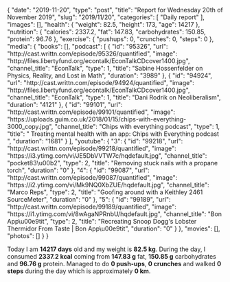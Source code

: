 {
    "date": "2019-11-20",
    "type": "post",
    "title": "Report for Wednesday 20th of November 2019",
    "slug": "2019\/11\/20",
    "categories": [
        "Daily report"
    ],
    "images": [],
    "health": {
        "weight": 82.5,
        "height": 173,
        "age": 14217
    },
    "nutrition": {
        "calories": 2337.2,
        "fat": 147.83,
        "carbohydrates": 150.85,
        "protein": 96.76
    },
    "exercise": {
        "pushups": 0,
        "crunches": 0,
        "steps": 0
    },
    "media": {
        "books": [],
        "podcast": [
            {
                "id": "95326",
                "url": "http:\/\/cast.writtn.com\/episode\/95326\/quantified",
                "image": "http:\/\/files.libertyfund.org\/econtalk\/EconTalkCDcover1400.jpg",
                "channel_title": "EconTalk",
                "type": 1,
                "title": "Sabine Hossenfelder on Physics, Reality, and Lost in Math",
                "duration": "3989"
            },
            {
                "id": "94924",
                "url": "http:\/\/cast.writtn.com\/episode\/94924\/quantified",
                "image": "http:\/\/files.libertyfund.org\/econtalk\/EconTalkCDcover1400.jpg",
                "channel_title": "EconTalk",
                "type": 1,
                "title": "Dani Rodrik on Neoliberalism",
                "duration": "4121"
            },
            {
                "id": "99101",
                "url": "http:\/\/cast.writtn.com\/episode\/99101\/quantified",
                "image": "https:\/\/uploads.guim.co.uk\/2018\/01\/15\/chips-with-everything-3000_copy.jpg",
                "channel_title": "Chips with everything podcast",
                "type": 1,
                "title": " Treating mental health with an app: Chips with Everything podcast ",
                "duration": "1681"
            }
        ],
        "youtube": {
            "3": {
                "id": "99218",
                "url": "http:\/\/cast.writtn.com\/episode\/99218\/quantified",
                "image": "https:\/\/i3.ytimg.com\/vi\/JE5DbVVTW7c\/hqdefault.jpg",
                "channel_title": "pocket83\u00b2",
                "type": 2,
                "title": "Removing stuck nails with a propane torch",
                "duration": "0"
            },
            "4": {
                "id": "99087",
                "url": "http:\/\/cast.writtn.com\/episode\/99087\/quantified",
                "image": "https:\/\/i2.ytimg.com\/vi\/Mk9NQ0XbZUE\/hqdefault.jpg",
                "channel_title": "Marco Reps",
                "type": 2,
                "title": "Goofing around with a Keithley 2461 SourceMeter",
                "duration": "0"
            },
            "5": {
                "id": "99189",
                "url": "http:\/\/cast.writtn.com\/episode\/99189\/quantified",
                "image": "https:\/\/i1.ytimg.com\/vi\/8wAgaNPRnbU\/hqdefault.jpg",
                "channel_title": "Bon App\u00e9tit",
                "type": 2,
                "title": "Recreating Snoop Dogg's Lobster Thermidor From Taste | Bon App\u00e9tit",
                "duration": "0"
            }
        },
        "movies": [],
        "photos": []
    }
}

Today I am <strong>14217 days</strong> old and my weight is <strong>82.5 kg</strong>. During the day, I consumed <strong>2337.2 kcal</strong> coming from <strong>147.83 g</strong> fat, <strong>150.85 g</strong> carbohydrates and <strong>96.76 g</strong> protein. Managed to do <strong>0 push-ups</strong>, <strong>0 crunches</strong> and walked <strong>0 steps</strong> during the day which is approximately <strong>0 km</strong>.
